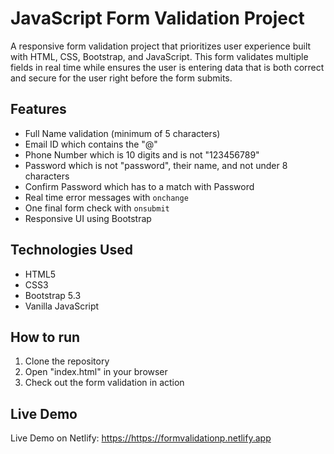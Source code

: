 # JavaScript Form Validation Project

A responsive form validation project that prioritizes user experience built with HTML, CSS, Bootstrap, and JavaScript. This form validates multiple fields in real time while ensures the user is entering data that is both correct and secure for the user right before the form submits.

## Features

- Full Name validation (minimum of 5 characters)
- Email ID which contains the "@"
- Phone Number which is 10 digits and is not "123456789"
- Password which is not "password", their name, and not under 8 characters
- Confirm Password which has to a match with Password
- Real time error messages with `onchange`
- One final form check with `onsubmit` 
- Responsive UI using Bootstrap

## Technologies Used

- HTML5
- CSS3
- Bootstrap 5.3
- Vanilla JavaScript


## How to run

1. Clone the repository
2. Open "index.html" in your browser
3. Check out the form validation in action

## Live Demo

Live Demo on Netlify: [https://https://formvalidationp.netlify.app
](https://formvalidationp.netlify.app/)
